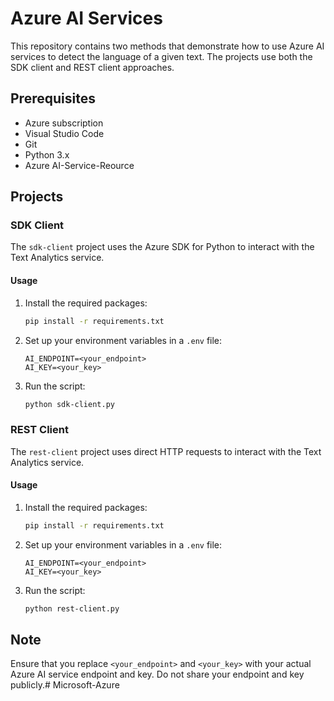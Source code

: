 # Azure AI Services 

This repository contains two methods that demonstrate how to use Azure AI services to detect the language of a given text. The projects use both the SDK client and REST client approaches.

## Prerequisites

- Azure subscription
- Visual Studio Code
- Git
- Python 3.x
- Azure AI-Service-Reource

## Projects

### SDK Client

The `sdk-client` project uses the Azure SDK for Python to interact with the Text Analytics service.

#### Usage

1. Install the required packages:
    ```sh
    pip install -r requirements.txt
    ```

2. Set up your environment variables in a `.env` file:
    ```env
    AI_ENDPOINT=<your_endpoint>
    AI_KEY=<your_key>
    ```

3. Run the script:
    ```sh
    python sdk-client.py
    ```

### REST Client

The `rest-client` project uses direct HTTP requests to interact with the Text Analytics service.

#### Usage

1. Install the required packages:
    ```sh
    pip install -r requirements.txt
    ```

2. Set up your environment variables in a `.env` file:
    ```env
    AI_ENDPOINT=<your_endpoint>
    AI_KEY=<your_key>
    ```

3. Run the script:
    ```sh
    python rest-client.py
    ```

## Note

Ensure that you replace `<your_endpoint>` and `<your_key>` with your actual Azure AI service endpoint and key. Do not share your endpoint and key publicly.# Microsoft-Azure
